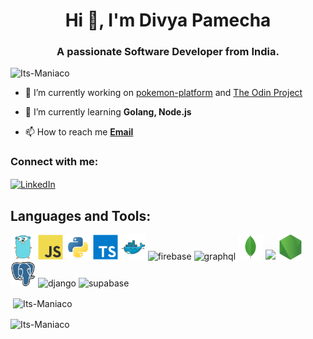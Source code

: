 <h1 align="center">Hi 👋, I'm Divya Pamecha</h1>
<h3 align="center">A passionate Software Developer from India.</h3>

<p align="left"> <img src="https://komarev.com/ghpvc/?username=Its-Maniaco&label=Profile%20views&color=0e75b6&style=flat" alt="Its-Maniaco" /> </p>

- 🔭 I’m currently working on [pokemon-platform](https://github.com/Its-Maniaco/pokemon-platform) and [The Odin Project](https://github.com/Its-Maniaco/The-Odin-Project-NodeJS)

- 🌱 I’m currently learning **Golang, Node.js**

- 📫 How to reach me **[Email](yf48jk4fs@mozmail.com)**

<h3 align="left">Connect with me:</h3>
<p align="left">
  <a href="https://www.linkedin.com/in/divya-pamecha" target="blank">
    <img align="center" src="https://upload.wikimedia.org/wikipedia/commons/e/e8/Linkedin-logo-blue-In-square-40px.png" alt="LinkedIn" height="40" width="40" />
  </a>
</p>


## Languages and Tools:

<p align="left">
  <!-- Languages -->
  <a href="https://golang.org" target="_blank" rel="noreferrer" style="text-decoration: none;">
    <picture>
      <img src="https://raw.githubusercontent.com/devicons/devicon/master/icons/go/go-original.svg" alt="go" width="40" height="40"/>
    </picture>
  </a>
  <a href="https://developer.mozilla.org/en-US/docs/Web/JavaScript" target="_blank" rel="noreferrer" style="text-decoration: none;">
    <picture>
      <img src="https://raw.githubusercontent.com/devicons/devicon/master/icons/javascript/javascript-original.svg" alt="javascript" width="40" height="40"/>
    </picture>
  </a>
  <a href="https://www.python.org" target="_blank" rel="noreferrer" style="text-decoration: none;">
    <picture>
      <img src="https://raw.githubusercontent.com/devicons/devicon/master/icons/python/python-original.svg" alt="python" width="40" height="40"/>
    </picture>
  </a>
  <a href="https://www.typescriptlang.org/" target="_blank" rel="noreferrer" style="text-decoration: none;">
    <picture>
      <img src="https://raw.githubusercontent.com/devicons/devicon/master/icons/typescript/typescript-original.svg" alt="typescript" width="40" height="40"/>
    </picture>
  </a>

  <!-- Tools -->
  <a href="https://www.docker.com/" target="_blank" rel="noreferrer" style="text-decoration: none;">
    <picture>
      <img src="https://raw.githubusercontent.com/devicons/devicon/master/icons/docker/docker-original.svg" alt="docker" width="40" height="40"/>
    </picture>
  </a>
  <a href="https://firebase.google.com/" target="_blank" rel="noreferrer" style="text-decoration: none;">
    <picture>
      <img src="https://www.vectorlogo.zone/logos/firebase/firebase-icon.svg" alt="firebase" width="40" height="40"/>
    </picture>
  </a>
  <a href="https://graphql.org" target="_blank" rel="noreferrer" style="text-decoration: none;">
    <picture>
      <img src="https://www.vectorlogo.zone/logos/graphql/graphql-icon.svg" alt="graphql" width="40" height="40"/>
    </picture>
  </a>
  <a href="https://www.mongodb.com/" target="_blank" rel="noreferrer" style="text-decoration: none;">
    <picture>
      <img src="https://raw.githubusercontent.com/devicons/devicon/master/icons/mongodb/mongodb-original.svg" alt="mongodb" width="40" height="40"/>
    </picture>
  </a>
  <a href="https://nextjs.org" target="_blank" rel="noreferrer" style="text-decoration: none;">
    <picture>
      <source media="(prefers-color-scheme: dark)" srcset="https://assets.vercel.com/image/upload/v1662130559/nextjs/Icon_dark_background.png">
      <img src="https://assets.vercel.com/image/upload/v1662130559/nextjs/Icon_light_background.png" height="40">
    </picture>
  </a>
  <a href="https://nodejs.org" target="_blank" rel="noreferrer" style="text-decoration: none;">
    <picture>
      <img src="https://raw.githubusercontent.com/devicons/devicon/master/icons/nodejs/nodejs-original.svg" alt="nodejs" width="40" height="40"/>
    </picture>
  </a>
  <a href="https://www.postgresql.org" target="_blank" rel="noreferrer" style="text-decoration: none;">
    <picture>
      <img src="https://raw.githubusercontent.com/devicons/devicon/master/icons/postgresql/postgresql-original.svg" alt="postgresql" width="40" height="40"/>
    </picture>
  </a>
  <a href="https://www.djangoproject.com/" target="_blank" rel="noreferrer" style="text-decoration: none;">
    <picture>
      <img src="https://cdn.worldvectorlogo.com/logos/django.svg" alt="django" width="40" height="40"/>
    </picture>
  </a>
  <a href="https://supabase.io/" target="_blank" rel="noreferrer" style="text-decoration: none;">
    <picture>
      <img src="https://seeklogo.com/images/S/supabase-logo-DCC676FFE2-seeklogo.com.png" alt="supabase" width="40" height="40"/>
    </picture>
  </a>
</p>

<p>&nbsp;<img align="center" src="https://github-readme-stats.vercel.app/api?username=Its-Maniaco&show_icons=true&locale=en" alt="Its-Maniaco" /></p>

<p><img align="center" src="https://github-readme-streak-stats.herokuapp.com/?user=Its-Maniaco&" alt="Its-Maniaco" /></p>
